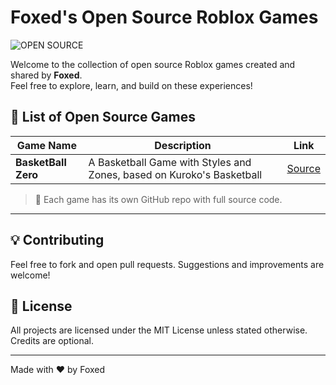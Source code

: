 # Foxed's Open Source Roblox Games

![OPEN SOURCE](https://www.cnnbrasil.com.br/wp-content/uploads/sites/12/2025/03/playboi-carti.jpg?w=420&h=240&crop=1&quality=85)

Welcome to the collection of open source Roblox games created and shared by **Foxed**.  
Feel free to explore, learn, and build on these experiences!

## 📜 List of Open Source Games

| Game Name | Description | Link |
|----------|-------------|------|
| **BasketBall Zero** | A Basketball Game with Styles and Zones, based on Kuroko's Basketball | [Source](https://github.com/dandzoboss/Open-Source-Games/blob/main/Basketball%20Zero.rbxl) |

> 📁 Each game has its own GitHub repo with full source code.

---

## 💡 Contributing
Feel free to fork and open pull requests. Suggestions and improvements are welcome!

## 📄 License
All projects are licensed under the MIT License unless stated otherwise.
Credits are optional.

---

Made with ❤️ by Foxed
